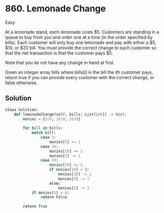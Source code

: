 # 860. Lemonade Change

Easy

At a lemonade stand, each lemonade costs $5. Customers are standing in a queue
to buy from you and order one at a time (in the order specified by bills). Each
customer will only buy one lemonade and pay with either a $5, $10, or $20 bill.
You must provide the correct change to each customer so that the net transaction
is that the customer pays $5.

Note that you do not have any change in hand at first.

Given an integer array bills where bills[i] is the bill the ith customer pays,
return true if you can provide every customer with the correct change, or false
otherwise.

## Solution

```python
class Solution:
    def lemonadeChange(self, bills: List[int]) -> bool:
        monies = {5:0, 10:0, 20:0}
        
        for bill in bills:
            match bill:
                case 5:
                    monies[5] += 1
                case 10:
                    monies[10] += 1
                    monies[5] -= 1
                case 20:
                    monies[20] += 1
                    if monies[10] > 0:
                        monies[10] -= 1
                        monies[5] -= 1
                    else:
                        monies[5] -= 3
            if monies[5] < 0:
                return False
        
        return True
```

